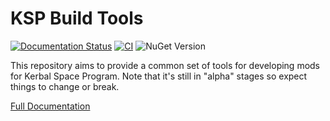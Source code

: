 KSP Build Tools
===============

[![Documentation Status](https://readthedocs.org/projects/kspbuildtools/badge/?version=latest)](https://kspbuildtools.readthedocs.io/en/latest/?badge=latest)
[![CI](https://github.com/KSPModdingLibs/KSPBuildTools/actions/workflows/internal-ci.yml/badge.svg)](https://github.com/KSPModdingLibs/KSPBuildTools/actions/workflows/internal-ci.yml)
![NuGet Version](https://img.shields.io/nuget/vpre/KSPBuildTools)

This repository aims to provide a common set of tools for developing mods for Kerbal Space Program. Note that it's still in "alpha" stages so expect things to change or break.

[Full Documentation](https://kspbuildtools.readthedocs.io/en/latest/)
